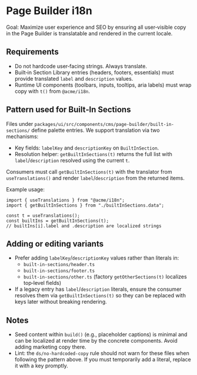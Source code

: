 # Page Builder i18n

Goal: Maximize user experience and SEO by ensuring all user‑visible copy in the Page Builder is translatable and rendered in the current locale.

## Requirements

- Do not hardcode user‑facing strings. Always translate.
- Built‑in Section Library entries (headers, footers, essentials) must provide translated `label` and `description` values.
- Runtime UI components (toolbars, inputs, tooltips, aria labels) must wrap copy with `t()` from `@acme/i18n`.

## Pattern used for Built‑In Sections

Files under `packages/ui/src/components/cms/page-builder/built-in-sections/` define palette entries. We support translation via two mechanisms:

- Key fields: `labelKey` and `descriptionKey` on `BuiltInSection`.
- Resolution helper: `getBuiltInSections(t)` returns the full list with `label`/`description` resolved using the current `t`.

Consumers must call `getBuiltInSections(t)` with the translator from `useTranslations()` and render `label`/`description` from the returned items.

Example usage:

```
import { useTranslations } from "@acme/i18n";
import { getBuiltInSections } from "./builtInSections.data";

const t = useTranslations();
const builtIns = getBuiltInSections(t);
// builtIns[i].label and .description are localized strings
```

## Adding or editing variants

- Prefer adding `labelKey`/`descriptionKey` values rather than literals in:
  - `built-in-sections/header.ts`
  - `built-in-sections/footer.ts`
  - `built-in-sections/other.ts` (factory `getOtherSections(t)` localizes top‑level fields)
- If a legacy entry has `label`/`description` literals, ensure the consumer resolves them via `getBuiltInSections(t)` so they can be replaced with keys later without breaking rendering.

## Notes

- Seed content within `build()` (e.g., placeholder captions) is minimal and can be localized at render time by the concrete components. Avoid adding marketing copy there.
- Lint: the `ds/no-hardcoded-copy` rule should not warn for these files when following the pattern above. If you must temporarily add a literal, replace it with a key promptly.

